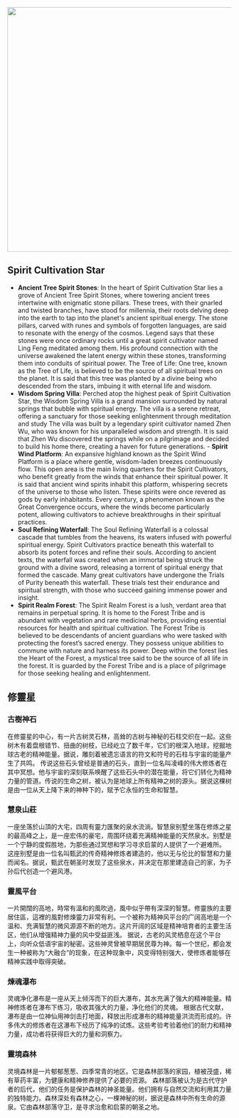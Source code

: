 

<p align="center">
  <img src="https://github.com/BRC1024Rootverse/Rootverse/assets/170728893/1f8f0c73-cd7c-4196-83f4-7a3601fb44fc" width="550" />

## Spirit Cultivation Star
- **Ancient Tree Spirit Stones**: In the heart of Spirit Cultivation Star lies a grove of Ancient Tree Spirit Stones, where towering ancient trees intertwine with enigmatic stone pillars. These trees, with their gnarled and twisted branches, have stood for millennia, their roots delving deep into the earth to tap into the planet's ancient spiritual energy. The stone pillars, carved with runes and symbols of forgotten languages, are said to resonate with the energy of the cosmos.
  Legend says that these stones were once ordinary rocks until a great spirit cultivator named Ling Feng meditated among them. His profound connection with the universe awakened the latent energy within these stones, transforming them into conduits of spiritual power.
  The Tree of Life: One tree, known as the Tree of Life, is believed to be the source of all spiritual trees on the planet. It is said that this tree was planted by a divine being who descended from the stars, imbuing it with eternal life and wisdom.
- **Wisdom Spring Villa**: Perched atop the highest peak of Spirit Cultivation Star, the Wisdom Spring Villa is a grand mansion surrounded by natural springs that bubble with spiritual energy. The villa is a serene retreat, offering a sanctuary for those seeking enlightenment through meditation and study
  The villa was built by a legendary spirit cultivator named Zhen Wu, who was known for his unparalleled wisdom and strength. It is said that Zhen Wu discovered the springs while on a pilgrimage and decided to build his home there, creating a haven for future generations.
﻿- **Spirit Wind Platform**: An expansive highland known as the Spirit Wind Platform is a place where gentle, wisdom-laden breezes continuously flow. This open area is the main living quarters for the Spirit Cultivators, who benefit greatly from the winds that enhance their spiritual power.
  It is said that ancient wind spirits inhabit this platform, whispering secrets of the universe to those who listen. These spirits were once revered as gods by early inhabitants. Every century, a phenomenon known as the Great Convergence occurs, where the winds become particularly potent, allowing cultivators to achieve breakthroughs in their spiritual practices.
- **Soul Refining Waterfall**: The Soul Refining Waterfall is a colossal cascade that tumbles from the heavens, its waters infused with powerful spiritual energy. Spirit Cultivators practice beneath this waterfall to absorb its potent forces and refine their souls.
  According to ancient texts, the waterfall was created when an immortal being struck the ground with a divine sword, releasing a torrent of spiritual energy that formed the cascade. Many great cultivators have undergone the Trials of Purity beneath this waterfall. These trials test their endurance and spiritual strength, with those who succeed gaining immense power and insight.
- **Spirit Realm Forest**: The Spirit Realm Forest is a lush, verdant area that remains in perpetual spring. It is home to the Forest Tribe and is abundant with vegetation and rare medicinal herbs, providing essential resources for health and spiritual cultivation.
  The Forest Tribe is believed to be descendants of ancient guardians who were tasked with protecting the forest’s sacred energy. They possess unique abilities to commune with nature and harness its power. Deep within the forest lies the Heart of the Forest, a mystical tree said to be the source of all life in the forest. It is guarded by the Forest Tribe and is a place of pilgrimage for those seeking healing and enlightenment.
﻿


## 修靈星
### 古樹神石
在修靈星的中心，有一片古树灵石林，高耸的古树与神秘的石柱交织在一起。这些树木有着盘根错节、扭曲的树枝，已经屹立了数千年，它们的根深入地球，挖掘地球古老的精神能量。据说，雕刻着被遗忘语言的符文和符号的石柱与宇宙的能量产生了共鸣。
传说这些石头曾经是普通的石头，直到一位名叫凌峰的伟大修炼者在其中冥想。他与宇宙的深刻联系唤醒了这些石头中的潜在能量，将它们转化为精神力量的管道。传说的生命之树，被认为是地球上所有精神之树的源头。据说这棵树是由一位从天上降下来的神种下的，赋予它永恒的生命和智慧。

### 慧泉山莊
一座坐落於山頂的大宅，四周有靈力匯聚的泉水流淌。智慧泉别墅坐落在修炼之星的最高峰之上，是一座宏伟的豪宅，周围环绕着充满精神能量的天然泉水。别墅是一个宁静的度假胜地，为那些通过冥想和学习寻求启蒙的人提供了一个避难所。
这座别墅是由一位名叫甄武的传奇精神修炼者建造的，他以无与伦比的智慧和力量而闻名。据说，甄武在朝圣时发现了这些泉水，并决定在那里建造自己的家，为子孙后代创造一个避风港。

### 靈風平台
一片開闊的高地，時常有溫和的風吹過，風中似乎帶有深深的智慧。修靈族的主要居住區，這裡的風對修煉靈力非常有利。一个被称为精神风平台的广阔高地是一个温和、充满智慧的微风源源不断的地方。这片开阔的区域是精神培育者的主要生活区，他们从增强精神力量的风中受益匪浅。
据说，古老的风灵栖息在这个平台上，向听众低语宇宙的秘密。这些神灵曾被早期居民尊为神。每一个世纪，都会发生一种被称为“大融合”的现象，在这种现象中，风变得特别强大，使修炼者能够在精神实践中取得突破。

### 煉魂瀑布
灵魂净化瀑布是一座从天上倾泻而下的巨大瀑布，其水充满了强大的精神能量。精神修炼者在瀑布下练习，吸收其强大的力量，净化他们的灵魂。
根据古代文献，瀑布是由一位神仙用神剑击打地面，释放出形成瀑布的精神能量洪流而形成的。许多伟大的修炼者在这瀑布下经历了纯净的试炼。这些考验考验着他们的耐力和精神力量，成功者将获得巨大的力量和洞察力。

### 靈境森林
灵境森林是一片郁郁葱葱、四季常青的地区。它是森林部落的家园，植被茂盛，稀有草药丰富，为健康和精神修养提供了必要的资源。
森林部落被认为是古代守护者的后代，他们的任务是保护森林的神圣能量。他们拥有与自然交流和利用其力量的独特能力。森林深处有森林之心，一棵神秘的树，据说是森林中所有生命的源泉。它由森林部落守卫，是寻求治愈和启蒙的朝圣之地。
